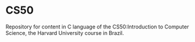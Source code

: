 # CS50
Repository for content in C language of the CS50:Introduction to Computer Science, the Harvard University course in Brazil.
